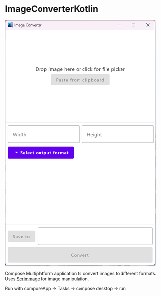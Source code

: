 # ImageConverterKotlin

![Screenshot of the app](SS.png)

Compose Multiplatform application to convert images to different formats. Uses [Scrimmage](https://github.com/sksamuel/scrimage) for image manipulation.

Run with composeApp -> Tasks -> compose desktop -> run